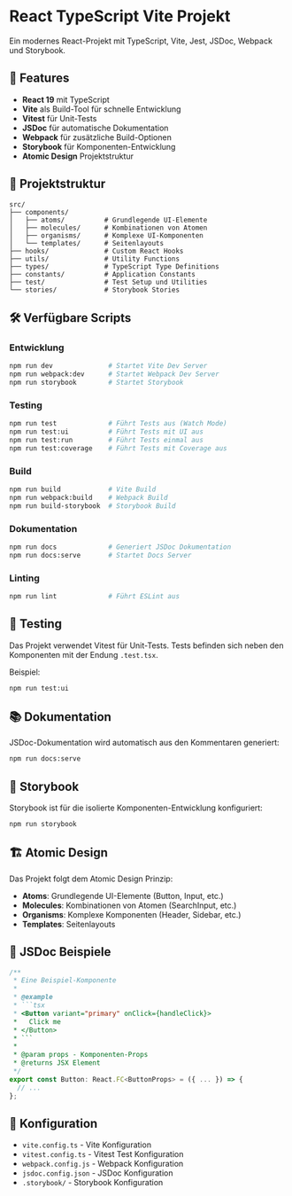# React TypeScript Vite Projekt

Ein modernes React-Projekt mit TypeScript, Vite, Jest, JSDoc, Webpack und Storybook.

## 🚀 Features

- **React 19** mit TypeScript
- **Vite** als Build-Tool für schnelle Entwicklung
- **Vitest** für Unit-Tests
- **JSDoc** für automatische Dokumentation
- **Webpack** für zusätzliche Build-Optionen
- **Storybook** für Komponenten-Entwicklung
- **Atomic Design** Projektstruktur

## 📁 Projektstruktur

```
src/
├── components/
│   ├── atoms/          # Grundlegende UI-Elemente
│   ├── molecules/      # Kombinationen von Atomen
│   ├── organisms/      # Komplexe UI-Komponenten
│   └── templates/      # Seitenlayouts
├── hooks/              # Custom React Hooks
├── utils/              # Utility Functions
├── types/              # TypeScript Type Definitions
├── constants/          # Application Constants
├── test/               # Test Setup und Utilities
└── stories/            # Storybook Stories
```

## 🛠️ Verfügbare Scripts

### Entwicklung
```bash
npm run dev              # Startet Vite Dev Server
npm run webpack:dev      # Startet Webpack Dev Server
npm run storybook        # Startet Storybook
```

### Testing
```bash
npm run test             # Führt Tests aus (Watch Mode)
npm run test:ui          # Führt Tests mit UI aus
npm run test:run         # Führt Tests einmal aus
npm run test:coverage    # Führt Tests mit Coverage aus
```

### Build
```bash
npm run build            # Vite Build
npm run webpack:build    # Webpack Build
npm run build-storybook  # Storybook Build
```

### Dokumentation
```bash
npm run docs             # Generiert JSDoc Dokumentation
npm run docs:serve       # Startet Docs Server
```

### Linting
```bash
npm run lint             # Führt ESLint aus
```

## 🧪 Testing

Das Projekt verwendet Vitest für Unit-Tests. Tests befinden sich neben den Komponenten mit der Endung `.test.tsx`.

Beispiel:
```bash
npm run test:ui
```

## 📚 Dokumentation

JSDoc-Dokumentation wird automatisch aus den Kommentaren generiert:

```bash
npm run docs:serve
```

## 🎨 Storybook

Storybook ist für die isolierte Komponenten-Entwicklung konfiguriert:

```bash
npm run storybook
```

## 🏗️ Atomic Design

Das Projekt folgt dem Atomic Design Prinzip:

- **Atoms**: Grundlegende UI-Elemente (Button, Input, etc.)
- **Molecules**: Kombinationen von Atomen (SearchInput, etc.)
- **Organisms**: Komplexe Komponenten (Header, Sidebar, etc.)
- **Templates**: Seitenlayouts

## 📝 JSDoc Beispiele

```typescript
/**
 * Eine Beispiel-Komponente
 * 
 * @example
 * ```tsx
 * <Button variant="primary" onClick={handleClick}>
 *   Click me
 * </Button>
 * ```
 * 
 * @param props - Komponenten-Props
 * @returns JSX Element
 */
export const Button: React.FC<ButtonProps> = ({ ... }) => {
  // ...
};
```

## 🔧 Konfiguration

- `vite.config.ts` - Vite Konfiguration
- `vitest.config.ts` - Vitest Test Konfiguration
- `webpack.config.js` - Webpack Konfiguration
- `jsdoc.config.json` - JSDoc Konfiguration
- `.storybook/` - Storybook Konfiguration